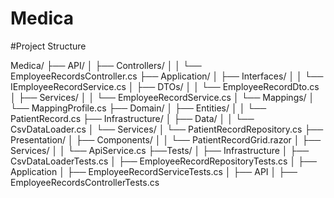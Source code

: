 ﻿# Medica

#Project Structure

Medica/
├── API/
│   ├── Controllers/
│   │   └── EmployeeRecordsController.cs
├── Application/
│   ├── Interfaces/
│   │   └── IEmployeeRecordService.cs
│   ├── DTOs/ 
│   │   └── EmployeeRecordDto.cs 
│   ├── Services/
│   │   └── EmployeeRecordService.cs
│   └── Mappings/ 
│       └── MappingProfile.cs
├── Domain/
│   ├── Entities/
│   │   └── PatientRecord.cs
├── Infrastructure/
│   ├── Data/
│   │   └── CsvDataLoader.cs
│   └── Services/
│       └── PatientRecordRepository.cs
├── Presentation/
│   ├── Components/
│   │   └── PatientRecordGrid.razor
│   ├── Services/
│   │   └── ApiService.cs
├──Tests/
│
├── Infrastructure
│   ├── CsvDataLoaderTests.cs
│   ├── EmployeeRecordRepositoryTests.cs
│
├── Application
│   ├── EmployeeRecordServiceTests.cs
│
├── API
│   ├── EmployeeRecordsControllerTests.cs
